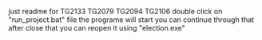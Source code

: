 just readme for TG2133 TG2079 TG2094 TG2106
double click on "run_project.bat" file
the programe will start 
you can continue through that
after close that you can reopen it using "election.exe"
